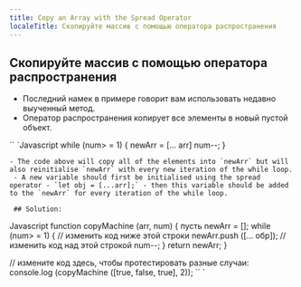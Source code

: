 ```yaml
---
title: Copy an Array with the Spread Operator
localeTitle: Скопируйте массив с помощью оператора распространения
---
```

## Скопируйте массив с помощью оператора распространения

*   Последний намек в примере говорит вам использовать недавно выученный метод.
*   Оператор распространения копирует все элементы в новый пустой объект.

\`\` \`Javascript while (num> = 1) { newArr = \[... arr\] num--; }
```
- The code above will copy all of the elements into `newArr` but will also reinitialise `newArr` with every new iteration of the while loop. 
 - A new variable should first be initialised using the spread operator - `let obj = [...arr];` - then this variable should be added to the `newArr` for every iteration of the while loop. 
 
 ## Solution: 
```

Javascript function copyMachine (arr, num) { пусть newArr = \[\]; while (num> = 1) { // изменить код ниже этой строки newArr.push (\[... обр\]); // изменить код над этой строкой num--; } return newArr; }

// измените код здесь, чтобы протестировать разные случаи: console.log (copyMachine (\[true, false, true\], 2)); \`\` \`